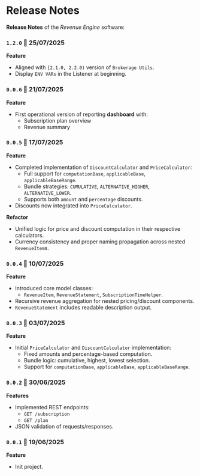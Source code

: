 # Release Notes
 
**Release Notes** of the *Revenue Engine* software:
 
### <code>1.2.0</code> :calendar: 25/07/2025
**Feature**
* Aligned with `[2.1.0, 2.2.0)` version of `Brokerage Utils`.
* Display `ENV VARs` in the Listener at beginning.
 
 
### <code>0.0.6</code> :calendar: 21/07/2025
**Feature**
- First operational version of reporting **dashboard** with:
  - Subscription plan overview
  - Revenue summary
  
  
### <code>0.0.5</code> :calendar: 17/07/2025
**Feature**
- Completed implementation of `DiscountCalculator` and `PriceCalculator`:
  - Full support for `computationBase`, `applicableBase`, `applicableBaseRange`.
  - Bundle strategies: `CUMULATIVE`, `ALTERNATIVE_HIGHER`, `ALTERNATIVE_LOWER`.
  - Supports both `amount` and `percentage` discounts.
- Discounts now integrated into `PriceCalculator`.
 
**Refactor**
- Unified logic for price and discount computation in their respective calculators.
- Currency consistency and proper naming propagation across nested `RevenueItem`s.
 
 
### <code>0.0.4</code> :calendar: 10/07/2025
**Feature**
- Introduced core model classes:
  - `RevenueItem`, `RevenueStatement`, `SubscriptionTimeHelper`.
- Recursive revenue aggregation for nested pricing/discount components.
- `RevenueStatement` includes readable description output.
 
 
### <code>0.0.3</code> :calendar: 03/07/2025
**Feature**
- Initial `PriceCalculator` and `DiscountCalculator` implementation:
  - Fixed amounts and percentage-based computation.
  - Bundle logic: cumulative, highest, lowest selection.
  - Support for `computationBase`, `applicableBase`, `applicableBaseRange`.
 
 
### <code>0.0.2</code> :calendar: 30/06/2025
**Features**
- Implemented REST endpoints:
  - `GET /subscription`
  - `GET /plan`
- JSON validation of requests/responses.
 
 
### <code>0.0.1</code> :calendar: 19/06/2025
**Feature**
* Init project.